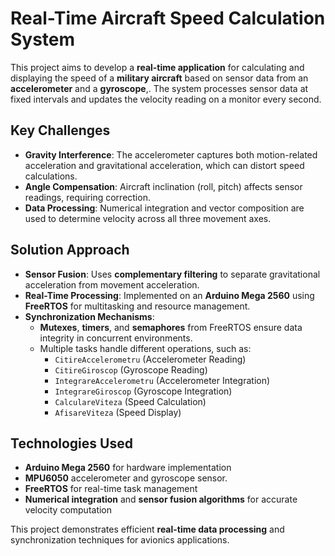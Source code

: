 # Real-Time Aircraft Speed Calculation System  

This project aims to develop a **real-time application** for calculating and displaying the speed of a **military aircraft** based on sensor data from an **accelerometer** and a **gyroscope**,. The system processes sensor data at fixed intervals and updates the velocity reading on a monitor every second.  

## Key Challenges  
- **Gravity Interference**: The accelerometer captures both motion-related acceleration and gravitational acceleration, which can distort speed calculations.  
- **Angle Compensation**: Aircraft inclination (roll, pitch) affects sensor readings, requiring correction.  
- **Data Processing**: Numerical integration and vector composition are used to determine velocity across all three movement axes.  

## Solution Approach  
- **Sensor Fusion**: Uses **complementary filtering** to separate gravitational acceleration from movement acceleration.  
- **Real-Time Processing**: Implemented on an **Arduino Mega 2560** using **FreeRTOS** for multitasking and resource management.  
- **Synchronization Mechanisms**:  
  - **Mutexes**, **timers**, and **semaphores** from FreeRTOS ensure data integrity in concurrent environments.  
  - Multiple tasks handle different operations, such as:  
    - `CitireAccelerometru` (Accelerometer Reading)  
    - `CitireGiroscop` (Gyroscope Reading)  
    - `IntegrareAccelerometru` (Accelerometer Integration)  
    - `IntegrareGiroscop` (Gyroscope Integration)  
    - `CalculareViteza` (Speed Calculation)  
    - `AfisareViteza` (Speed Display)  

## Technologies Used  
- **Arduino Mega 2560** for hardware implementation
- **MPU6050** accelerometer and gyroscope sensor.
- **FreeRTOS** for real-time task management  
- **Numerical integration** and **sensor fusion algorithms** for accurate velocity computation  

This project demonstrates efficient **real-time data processing** and synchronization techniques for avionics applications.
